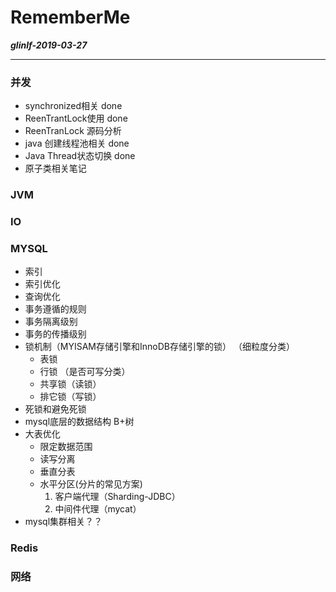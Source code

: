 # RememberMe

***glinlf-2019-03-27***
***

### 并发
- synchronized相关  done
- ReenTrantLock使用 done
- ReenTranLock 源码分析 
- java 创建线程池相关  done
- Java Thread状态切换 done
- 原子类相关笔记 

### JVM 

### IO

### MYSQL
- 索引
- 索引优化
- 查询优化
- 事务遵循的规则
- 事务隔离级别
- 事务的传播级别
- 锁机制（MYISAM存储引擎和InnoDB存储引擎的锁）
    （细粒度分类）
    - 表锁
    - 行锁
    （是否可写分类）
    - 共享锁（读锁）
    - 排它锁（写锁）
- 死锁和避免死锁
- mysql底层的数据结构
    B+树
- 大表优化
    - 限定数据范围
    - 读写分离
    - 垂直分表
    - 水平分区(分片的常见方案)
        1. 客户端代理（Sharding-JDBC）
        2. 中间件代理（mycat）
- mysql集群相关？？

### Redis



### 网络